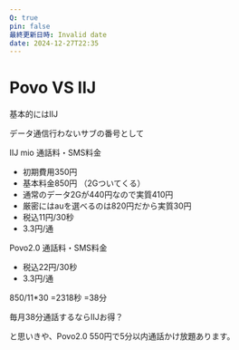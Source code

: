 ```yaml
---
Q: true
pin: false
最終更新日時: Invalid date
date: 2024-12-27T22:35
---
```

# Povo VS IIJ

基本的にはIIJ

データ通信行わないサブの番号として

IIJ mio 通話料・SMS料金

- 初期費用350円  
- 基本料金850円 （2Gついてくる）  
- 通常のデータ2Gが440円なので実質410円  
- 厳密にはauを選べるのは820円だから実質30円  
- 税込11円/30秒  
- 3.3円/通  

Povo2.0 通話料・SMS料金

- 税込22円/30秒  
- 3.3円/通  

850/11*30 =2318秒 =38分

毎月38分通話するならIIJお得？

と思いきや、Povo2.0 550円で5分以内通話かけ放題あります。